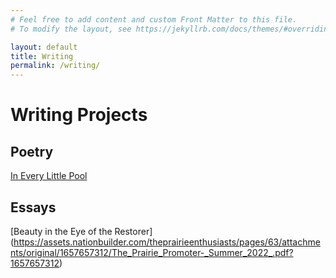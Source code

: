 ```yaml
---
# Feel free to add content and custom Front Matter to this file.
# To modify the layout, see https://jekyllrb.com/docs/themes/#overriding-theme-defaults

layout: default
title: Writing
permalink: /writing/
---
```


# Writing Projects

## Poetry

[In Every Little Pool](https://greatlakesreview.org/every-little-pool/)

## Essays

[Beauty in the Eye of the Restorer] (https://assets.nationbuilder.com/theprairieenthusiasts/pages/63/attachments/original/1657657312/The_Prairie_Promoter-_Summer_2022_.pdf?1657657312)

<style>
  td, tr, table {
    border: none!important;
    background-color: #ffffff;
  }
</style>
